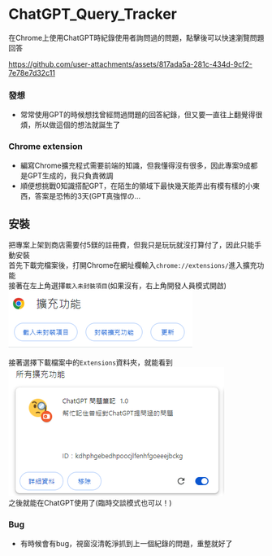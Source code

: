 # ChatGPT_Query_Tracker
在Chrome上使用ChatGPT時紀錄使用者詢問過的問題，點擊後可以快速瀏覽問題回答


https://github.com/user-attachments/assets/817ada5a-281c-434d-9cf2-7e78e7d32c11

### 發想
* 常常使用GPT的時候想找曾經問過問題的回答紀錄，但又要一直往上翻覺得很煩，所以做這個的想法就誕生了

### Chrome extension
* 編寫Chrome擴充程式需要前端的知識，但我懂得沒有很多，因此專案9成都是GPT生成的，我只負責微調
* 順便想挑戰0知識搭配GPT，在陌生的領域下最快幾天能弄出有模有樣的小東西，答案是恐怖的3天(GPT真強悍の...    

## 安裝
把專案上架到商店需要付5鎂的註冊費，但我只是玩玩就沒打算付了，因此只能手動安裝    
首先下載完檔案後，打開Chrome在網址欄輸入`chrome://extensions/`進入擴充功能    
接著在左上角選擇`載入未封裝項目`(如果沒有，右上角開發人員模式開啟)    
![img1](https://github.com/Dino65535/ChatGPT_Query_Tracker/blob/70e4ae5c3807ea38ca2e57c7d297bfa32c04be19/img/img1.png)

接著選擇下載檔案中的`Extensions`資料夾，就能看到    
![img2](https://github.com/Dino65535/ChatGPT_Query_Tracker/blob/70e4ae5c3807ea38ca2e57c7d297bfa32c04be19/img/img2.png)    
之後就能在ChatGPT使用了(臨時交談模式也可以！)

### Bug
* 有時候會有bug，視窗沒清乾淨抓到上一個紀錄的問題，重整就好了
